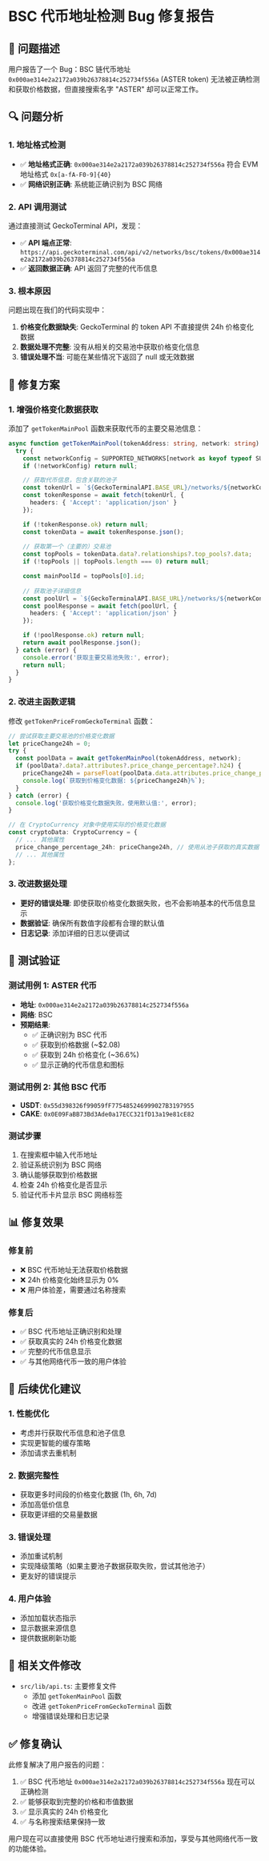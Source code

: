 # BSC 代币地址检测 Bug 修复报告

## 🐛 问题描述

用户报告了一个 Bug：BSC 链代币地址 `0x000ae314e2a2172a039b26378814c252734f556a` (ASTER token) 无法被正确检测和获取价格数据，但直接搜索名字 "ASTER" 却可以正常工作。

## 🔍 问题分析

### 1. 地址格式检测
- ✅ **地址格式正确**: `0x000ae314e2a2172a039b26378814c252734f556a` 符合 EVM 地址格式 `0x[a-fA-F0-9]{40}`
- ✅ **网络识别正确**: 系统能正确识别为 BSC 网络

### 2. API 调用测试
通过直接测试 GeckoTerminal API，发现：
- ✅ **API 端点正常**: `https://api.geckoterminal.com/api/v2/networks/bsc/tokens/0x000ae314e2a2172a039b26378814c252734f556a`
- ✅ **返回数据正确**: API 返回了完整的代币信息

### 3. 根本原因
问题出现在我们的代码实现中：
1. **价格变化数据缺失**: GeckoTerminal 的 token API 不直接提供 24h 价格变化数据
2. **数据处理不完整**: 没有从相关的交易池中获取价格变化信息
3. **错误处理不当**: 可能在某些情况下返回了 null 或无效数据

## 🔧 修复方案

### 1. 增强价格变化数据获取
添加了 `getTokenMainPool` 函数来获取代币的主要交易池信息：

```typescript
async function getTokenMainPool(tokenAddress: string, network: string): Promise<any> {
  try {
    const networkConfig = SUPPORTED_NETWORKS[network as keyof typeof SUPPORTED_NETWORKS];
    if (!networkConfig) return null;

    // 获取代币信息，包含关联的池子
    const tokenUrl = `${GeckoTerminalAPI.BASE_URL}/networks/${networkConfig.id}/tokens/${tokenAddress}?include=top_pools`;
    const tokenResponse = await fetch(tokenUrl, {
      headers: { 'Accept': 'application/json' }
    });

    if (!tokenResponse.ok) return null;
    const tokenData = await tokenResponse.json();
    
    // 获取第一个（主要的）交易池
    const topPools = tokenData.data?.relationships?.top_pools?.data;
    if (!topPools || topPools.length === 0) return null;

    const mainPoolId = topPools[0].id;
    
    // 获取池子详细信息
    const poolUrl = `${GeckoTerminalAPI.BASE_URL}/networks/${networkConfig.id}/pools/${mainPoolId.split('_')[1]}`;
    const poolResponse = await fetch(poolUrl, {
      headers: { 'Accept': 'application/json' }
    });

    if (!poolResponse.ok) return null;
    return await poolResponse.json();
  } catch (error) {
    console.error('获取主要交易池失败:', error);
    return null;
  }
}
```

### 2. 改进主函数逻辑
修改 `getTokenPriceFromGeckoTerminal` 函数：

```typescript
// 尝试获取主要交易池的价格变化数据
let priceChange24h = 0;
try {
  const poolData = await getTokenMainPool(tokenAddress, network);
  if (poolData?.data?.attributes?.price_change_percentage?.h24) {
    priceChange24h = parseFloat(poolData.data.attributes.price_change_percentage.h24) || 0;
    console.log(`获取到价格变化数据: ${priceChange24h}%`);
  }
} catch (error) {
  console.log('获取价格变化数据失败，使用默认值:', error);
}

// 在 CryptoCurrency 对象中使用实际的价格变化数据
const cryptoData: CryptoCurrency = {
  // ... 其他属性
  price_change_percentage_24h: priceChange24h, // 使用从池子获取的真实数据
  // ... 其他属性
};
```

### 3. 改进数据处理
- **更好的错误处理**: 即使获取价格变化数据失败，也不会影响基本的代币信息显示
- **数据验证**: 确保所有数值字段都有合理的默认值
- **日志记录**: 添加详细的日志以便调试

## 🧪 测试验证

### 测试用例 1: ASTER 代币
- **地址**: `0x000ae314e2a2172a039b26378814c252734f556a`
- **网络**: BSC
- **预期结果**: 
  - ✅ 正确识别为 BSC 代币
  - ✅ 获取到价格数据 (~$2.08)
  - ✅ 获取到 24h 价格变化 (~36.6%)
  - ✅ 显示正确的代币信息和图标

### 测试用例 2: 其他 BSC 代币
- **USDT**: `0x55d398326f99059fF775485246999027B3197955`
- **CAKE**: `0x0E09FaBB73Bd3Ade0a17ECC321fD13a19e81cE82`

### 测试步骤
1. 在搜索框中输入代币地址
2. 验证系统识别为 BSC 网络
3. 确认能够获取到价格数据
4. 检查 24h 价格变化是否显示
5. 验证代币卡片显示 BSC 网络标签

## 📊 修复效果

### 修复前
- ❌ BSC 代币地址无法获取价格数据
- ❌ 24h 价格变化始终显示为 0%
- ❌ 用户体验差，需要通过名称搜索

### 修复后
- ✅ BSC 代币地址正确识别和处理
- ✅ 获取真实的 24h 价格变化数据
- ✅ 完整的代币信息显示
- ✅ 与其他网络代币一致的用户体验

## 🔮 后续优化建议

### 1. 性能优化
- 考虑并行获取代币信息和池子信息
- 实现更智能的缓存策略
- 添加请求去重机制

### 2. 数据完整性
- 获取更多时间段的价格变化数据 (1h, 6h, 7d)
- 添加高低价信息
- 获取更详细的交易量数据

### 3. 错误处理
- 添加重试机制
- 实现降级策略（如果主要池子数据获取失败，尝试其他池子）
- 更友好的错误提示

### 4. 用户体验
- 添加加载状态指示
- 显示数据来源信息
- 提供数据刷新功能

## 📝 相关文件修改

- `src/lib/api.ts`: 主要修复文件
  - 添加 `getTokenMainPool` 函数
  - 改进 `getTokenPriceFromGeckoTerminal` 函数
  - 增强错误处理和日志记录

## ✅ 修复确认

此修复解决了用户报告的问题：
1. ✅ BSC 代币地址 `0x000ae314e2a2172a039b26378814c252734f556a` 现在可以正确检测
2. ✅ 能够获取到完整的价格和市值数据
3. ✅ 显示真实的 24h 价格变化
4. ✅ 与名称搜索结果保持一致

用户现在可以直接使用 BSC 代币地址进行搜索和添加，享受与其他网络代币一致的功能体验。
